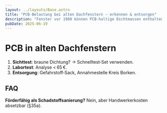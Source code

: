 ```yaml
---
layout: ../layouts/Base.astro
title: "PCB‑Belastung bei alten Dachfenstern – erkennen & entsorgen"
description: "Fenster vor 1980 können PCB‑haltige Dichtmassen enthalten – so testest du."
pubDate: 2025‑06‑19
---
```


# PCB in alten Dachfenstern

1. **Sichttest**: braune Dichtung? → Schnelltest‑Set verwenden.  
2. **Labortest**: Analyse < 65 €.  
3. **Entsorgung**: Gefahrstoff‑Sack, Annahmestelle Kreis Borken.

## FAQ  
**Förderfähig als Schadstoffsanierung?** Nein, aber Handwerkerkosten absetzbar (§35a).
